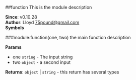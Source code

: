 <a name="module_function"></a>
##function
This is the module description

**Since**: v0.10.28  
**Author**: Lloyd <75pound@gmail.com>  
**Symbols**


<a name="module_function"></a>
###module:function(one, two)
the main function description

**Params**

- one `string` - The input string
- two `object` - a second input

**Returns**: `object` | `string` - this return has several types  
